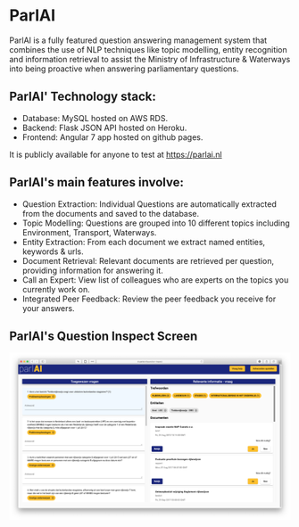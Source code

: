 # ParlAI

ParlAI is a fully featured question answering management system that combines the use of NLP techniques like topic modelling, entity recognition and information retrieval to assist the Ministry of Infrastructure & Waterways into being proactive when answering parliamentary questions. 

## ParlAI' Technology stack:
- Database: MySQL hosted on AWS RDS.
- Backend: Flask JSON API hosted on Heroku.
- Frontend: Angular 7 app hosted on github pages.

It is publicly available for anyone to test at https://parlai.nl

## ParlAI's main features involve:
- Question Extraction: Individual Questions are automatically extracted from the documents and saved to the database.
- Topic Modelling: Questions are grouped into 10 different topics including Environment, Transport, Waterways.
- Entity Extraction: From each document we extract named entities, keywords & urls.
- Document Retrieval: Relevant documents are retrieved per question, providing information for answering it.
- Call an Expert: View list of colleagues who are experts on the topics you currently work on.
- Integrated Peer Feedback: Review the peer feedback you receive for your answers.

## ParlAI's Question Inspect Screen
![alt text](screenshots/question-inspect.png)
